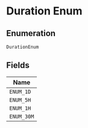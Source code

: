
# Duration Enum

## Enumeration

`DurationEnum`

## Fields

| Name |
|  --- |
| `ENUM_1D` |
| `ENUM_5H` |
| `ENUM_1H` |
| `ENUM_30M` |

